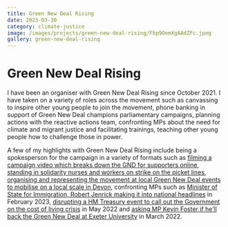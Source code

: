 ```yaml
---
title: Green New Deal Rising
date: 2023-03-30
category: climate-justice
image: /images/projects/green-new-deal-rising/Fbp9OemXgAAdZFc.jpeg
gallery: green-new-deal-rising
---
```

# Green New Deal Rising

I have been an organiser with Green New Deal Rising since October 2021. I have taken on a variety of roles across the movement such as canvassing to inspire other young people to join the movement, phone banking in support of Green New Deal champions parliamentary campaigns, planning actions with the reactive actions team, confronting MPs about the need for climate and migrant justice and facilitating trainings, teaching other young people how to challenge those in power.

A few of my highlights with Green New Deal Rising include being a spokesperson for the campaign in a variety of formats such as [filming a campaign video which breaks down the GND for supporters online](https://www.instagram.com/p/CgCSRbCjyGJ/), [standing in solidarity nurses and workers on strike on the picket lines](https://twitter.com/natashapaveyuk/status/1603361678783021061?s=20), [organising and representing the movement at local Green New Deal events to mobilise on a local scale in Devon](https://twitter.com/GNDUK_devon/status/1642137587040100352?s=20), confronting MPs such as [Minister of State for Immigration, Robert Jenrick making it into national headlines](https://www.theguardian.com/uk-news/2023/feb/09/activists-infiltrate-tory-event-to-protest-over-missing-asylum-seeking-children?CMP=share_btn_tw) in February 2023, [disrupting a HM Treasury event to call out the Government on the cost of living crisis](https://www.instagram.com/p/Cd_jmdMjd0M/) in May 2022 and [asking MP Kevin Foster if he’ll back the Green New Deal at Exeter University](https://twitter.com/natashapaveyuk/status/1504393137589997568?s=20) in March 2022.